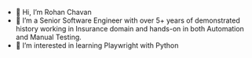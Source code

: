 - 👋 Hi, I’m Rohan Chavan
- 👀 I’m a Senior Software Engineer with over 5+ years of demonstrated history working in Insurance domain and hands-on in both Automation and Manual Testing.
- 🌱 I’m interested in learning Playwright with Python

<!---
RohanChavan1994/RohanChavan1994 is a ✨ special ✨ repository because its `README.md` (this file) appears on your GitHub profile.
You can click the Preview link to take a look at your changes.
--->
